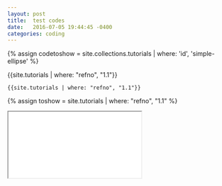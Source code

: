 ```yaml
---
layout: post
title:  test codes
date:   2016-07-05 19:44:45 -0400
categories: coding
---
```




{% assign codetoshow = site.collections.tutorials | where: 'id', 'simple-ellipse' %}





 {{site.tutorials | where: "refno", "1.1"}} 


```
{{site.tutorials | where: "refno", "1.1"}}
```

{% assign toshow = site.tutorials | where: "refno", "1.1" %}

 <iframe src="{{baseurl}}{{toshow[0].url}}.html"></iframe>

<!-- <iframe src="{{baseurl}}{{codetoshow[0].url}}.html"></iframe> -->


<!--
<iframe src="{{baseurl}}{{codetoshow[0].url}}.html"></iframe>



{% assign codetoshow = site.tutorials | where: 'name', move-ellipse-fill %}
```
{{codetoshow[1]}}
```
<iframe src="{{baseurl}}{{codetoshow[1].url}}.html"></iframe> -->
